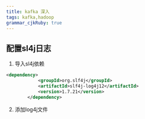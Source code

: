 ```yaml
---
title: kafka 深入
tags: kafka,hadoop
grammar_cjkRuby: true
---
```


## 配置sl4j日志

1. 导入sl4j依赖

``` xml
<dependency>
			<groupId>org.slf4j</groupId>
			<artifactId>slf4j-log4j12</artifactId>
			<version>1.7.21</version>
		</dependency>
```
2. 添加log4j文件



